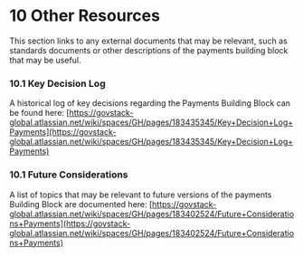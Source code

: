 # 10 Other Resources



This section links to any external documents that may be relevant, such as standards documents or other descriptions of the payments building block that may be useful.

### 10.1 Key Decision Log <a href="#10.2-key-decision-log" id="10.2-key-decision-log"></a>

A historical log of key decisions regarding the Payments Building Block can be found here: [https://govstack-global.atlassian.net/wiki/spaces/GH/pages/183435345/Key+Decision+Log+Payments](https://govstack-global.atlassian.net/wiki/spaces/GH/pages/183435345/Key+Decision+Log+Payments)​

### 10.1 Future Considerations <a href="#10.3-future-considerations" id="10.3-future-considerations"></a>

A list of topics that may be relevant to future versions of the payments Building Block are documented here: [https://govstack-global.atlassian.net/wiki/spaces/GH/pages/183402524/Future+Considerations+Payments](https://govstack-global.atlassian.net/wiki/spaces/GH/pages/183402524/Future+Considerations+Payments)
